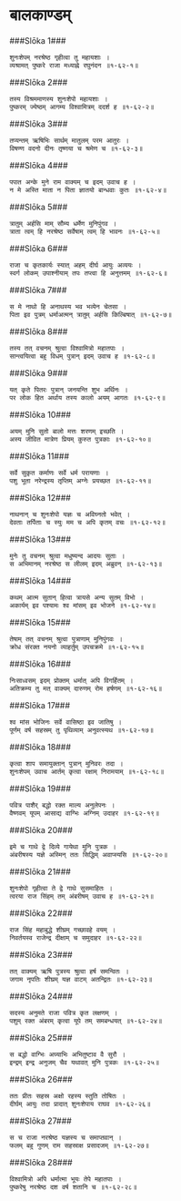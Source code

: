 बालकाण्डम्
===============================


###Slōka 1###


    शुनःशेपम् नरश्रेष्ठ गृहीत्वा तु महायशाः ।
    व्यश्रामत् पुष्करे राजा मध्याह्ने रघुनंदन ॥१-६२-१॥


###Slōka 2###


    तस्य विश्रममाणस्य शुनःशेपो महायशाः ।
    पुष्करम् ज्येष्ठम् आगम्य विश्वामित्रम् ददर्श ह ॥१-६२-२॥


###Slōka 3###


    तप्यन्तम् ऋषिभिः सार्थम् मातुलम् परम आतुरः ।
    विषण्ण वदनो दीनः तृष्णया च श्रमेण च ॥१-६२-३॥


###Slōka 4###


    पपात अन्के मुने राम वाक्यम् च इदम् उवाच ह ।
    न मे अस्ति माता न पिता ज्ञातयो बान्धवाः कुतः ॥१-६२-४॥


###Slōka 5###


    त्रातुम् अर्हसि माम् सौम्य धर्मेण मुनिपुंगव ।
    त्राता त्वम् हि नरश्रेष्ठ सर्वेषाम् त्वम् हि भावनः ॥१-६२-५॥


###Slōka 6###


    राजा च कृतकार्यः स्यात् अहम् दीर्घ आयुः अव्ययः ।
    स्वर्ग लोकम् उपाश्नीयाम् तपः तप्त्वा हि अनुत्तमम् ॥१-६२-६॥


###Slōka 7###


    स मे नाथो हि अनाथस्य भव भव्येन चेतसा ।
    पिता इव पुत्रम् धर्माअत्मन् त्रातुम् अर्हसि किल्बिषात् ॥१-६२-७॥


###Slōka 8###


    तस्य तत् वचनम् श्रुत्वा विश्वामित्रो महातपाः ।
    सान्त्वयित्वा बहु विधम् पुत्रान् इदम् उवाच ह ॥१-६२-८॥


###Slōka 9###


    यत् कृते पितरः पुत्रान् जनयन्ति शुभ अर्थिनः ।
    पर लोक हित अर्थाय तस्य कालो अयम् आगतः ॥१-६२-९॥


###Slōka 10###


    अयम् मुनि सुतो बालो मत्तः शरणम् इच्छति ।
    अस्य जीवित मात्रेण प्रियम् कुरुत पुत्रकाः ॥१-६२-१०॥


###Slōka 11###


    सर्वे सुकृत कर्माणः सर्वे धर्म परायणाः ।
    पशु भूता नरेन्द्रस्य तृप्तिम् अग्नेः प्रयच्छत ॥१-६२-११॥


###Slōka 12###


    नाथनान् च शुनःशेपो यज्ञः च अविघ्नतो भवेत् ।
    देवताः तर्पिताः च स्युः मम च अपि कृतम् वचः ॥१-६२-१२॥


###Slōka 13###


    मुनेः तु वचनम् श्रुत्वा मधुष्यन्द आदयः सुताः ।
    स अभिमानम् नरश्रेष्ठ स लीलम् इदम् अब्रुवन् ॥१-६२-१३॥


###Slōka 14###


    कथम् आत्म सुतान् हित्वा त्रायसे अन्य सुतम् विभो ।
    अकार्यम् इव पश्यामः श्व मांसम् इव भोजने ॥१-६२-१४॥


###Slōka 15###


    तेषाम् तत् वचनम् श्रुत्वा पुत्राणाम् मुनिपुंगवः ।
    क्रोध संरक्त नयनो व्याहर्तुम् उपचक्रमे ॥१-६२-१५॥


###Slōka 16###


    निःसाध्वसम् इदम् प्रोक्तम् धर्मात् अपि विगर्हितम् ।
    अतिक्रम्य तु मत् वाक्यम् दारुणम् रोम हर्षणम् ॥१-६२-१६॥


###Slōka 17###


    श्व मांस भोजिनः सर्वे वासिष्ठा इव जातिषु ।
    पूर्णम् वर्ष सहस्रम् तु पृथिव्याम् अनुवत्स्यथ ॥१-६२-१७॥


###Slōka 18###


    कृत्वा शाप समायुक्तान् पुत्रान् मुनिवरः तदा ।
    शुनःशेपम् उवाच आर्तम् कृत्वा रक्षाम् निरामयाम् ॥१-६२-१८॥


###Slōka 19###


    पवित्र पाशैर् बद्धो रक्त माल्य अनुलेपनः ।
    वैष्णवम् यूपम् आसाद्य वाग्भिः अग्निम् उदाहर ॥१-६२-१९॥


###Slōka 20###


    इमे च गाथे द्वे दिव्ये गायेथा मुनि पुत्रक ।
    अंबरीषस्य यज्ञे अस्मिन् ततः सिद्धिम् अवाप्स्यसि ॥१-६२-२०॥


###Slōka 21###


    शुनःशेपो गृहीत्वा ते द्वे गाथे सुसमाहितः ।
    त्वरया राज सिंहम् तम् अंबरीषम् उवाच ह ॥१-६२-२१॥


###Slōka 22###


    राज सिंह महाबुद्धे शीघ्रम् गच्छावहे वयम् ।
    निवर्तयस्व राजेन्द्र दीक्षाम् च समुदाहर ॥१-६२-२२॥


###Slōka 23###


    तत् वाक्यम् ऋषि पुत्रस्य श्रुत्वा हर्ष समन्वितः ।
    जगाम नृपतिः शीघ्रम् यज्ञ वाटम् अतन्द्रितः ॥१-६२-२३॥


###Slōka 24###


    सदस्य अनुमते राजा पवित्र कृत लक्षणम् ।
    पशुम् रक्त अंबरम् कृत्वा यूपे तम् समबन्धयत् ॥१-६२-२४॥


###Slōka 25###


    स बद्धो वाग्भिः अग्र्याभिः अभितुष्टाव वै सुरौ ।
    इन्द्रम् इन्द्र अनुजम् चैव यथावत् मुनि पुत्रकः ॥१-६२-२५॥


###Slōka 26###


    ततः प्रीतः सहस्र अक्षो रहस्य स्तुति तोषितः ।
    दीर्घम् आयुः तदा प्रादात् शुनःशेपाय राघव ॥१-६२-२६॥


###Slōka 27###


    स च राजा नरश्रेष्ठ यज्ञस्य च समाप्तवान् ।
    फलम् बहु गुणम् राम सहस्राक्ष प्रसादजम् ॥१-६२-२७॥


###Slōka 28###


    विश्वामित्रो अपि धर्मात्मा भूयः तेपे महातपाः ।
    पुष्करेषु नरश्रेष्ठ दश वर्ष शतानि च ॥१-६२-२८॥


